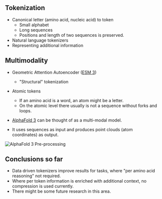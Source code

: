 ## Tokenization
- Canonical letter (amino acid, nucleic acid) to token
    - Small alphabet
    - Long sequences
    - Positions and length of two sequences is preserved.
- Natural language tokenizers
- Representing additional information

## Multimodality

- Geometric Attention Autoencoder ([ESM 3](https://www.biorxiv.org/content/biorxiv/early/2024/12/31/2024.07.01.600583.full.pdf))
    - "Structural" tokenization

- Atomic tokens
    - If an amino acid is a word, an atom might be a letter.
    - On the atomic level there usually is not a sequence without forks and loops.


- [AlphaFold 3](https://www.nature.com/articles/s41586-024-07487-w) can be thought of as a multi-modal model.
- It uses sequences as input and produces point clouds (atom coordinates) as output.

![AlphaFold 3 Pre-processing](https://elanapearl.github.io/assets/img/af3_post/input_prep.png)

## Conclusions so far
- Data driven tokenizers improve results for tasks, where "per amino acid reasoning" not required.
- Where per token information is enriched with additional context, no compression is used currently.
- There might be some future research in this area.

